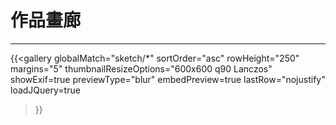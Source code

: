 # 作品畫廊
***
{{<gallery
    globalMatch="sketch/*"
    sortOrder="asc"
    rowHeight="250"
    margins="5"
    thumbnailResizeOptions="600x600 q90 Lanczos"
    showExif=true
	previewType="blur"
    embedPreview=true
	lastRow="nojustify"
    loadJQuery=true
>}}
